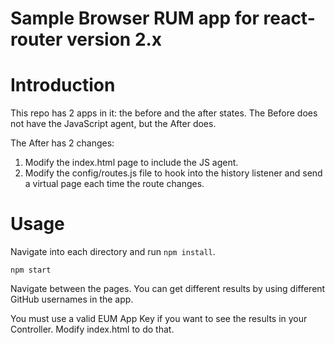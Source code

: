 # Sample Browser RUM app for react-router version 2.x

# Introduction

This repo has 2 apps in it: the before and the after states. The Before does not have the JavaScript agent, but the After does.

The After has 2 changes:

1. Modify the index.html page to include the JS agent.
1. Modify the config/routes.js file to hook into the history listener and send a virtual page each time the route changes.

# Usage
Navigate into each directory and run `npm install`.

`npm start`

Navigate between the pages. You can get different results by using different GitHub usernames in the app.

You must use a valid EUM App Key if you want to see the results in your Controller. Modify index.html to do that.
